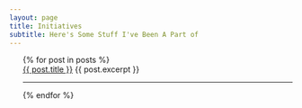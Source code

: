 ```yaml
---
layout: page
title: Initiatives
subtitle: Here's Some Stuff I've Been A Part of
---
```


<!-- {% assign posts = site.posts | where: "category", "initiative" %}-->
 <ul>
  {% for post in posts %}
    <div>
      <a href="{{ post.url }}">{{ post.title }}</a>
      {{ post.excerpt }}
    <hr>
    </div>
  {% endfor %}
</ul>
